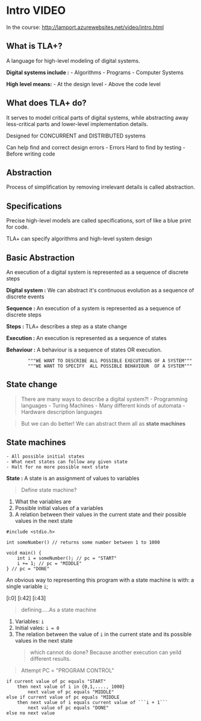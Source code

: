 # Intro VIDEO 

In the course: http://lamport.azurewebsites.net/video/intro.html

## What is TLA+?

A language for high-level modeling of digital systems.

**Digital systems include :**
	- Algorithms
	- Programs
	- Computer Systems

**High level means:**
	- At the design level
	- Above the code level

## What does TLA+ do?

It serves to model critical parts of digital systems,
while abstracting away less-critical parts and lower-level
implementation details.

Designed for CONCURRENT and DISTRIBUTED systems

Can help find and correct design errors
	- Errors Hard to find by testing
	- Before writing code

## Abstraction

Process of simplification by removing irrelevant details is called
abstraction. 

## Specifications

Precise high-level models are called specifications, sort of like a
blue print for code.

TLA+ can specify algorithms and high-level system design

## Basic Abstraction

An execution of a digital system is represented as a sequence of discrete 
steps

**Digital system :**
	We can abstract it's continuous evolution as a sequence of discrete events 

**Sequence :**
	An execution of a system is represented as a sequence of discrete steps

**Steps :** 
	TLA+ describes a step as a state change

**Execution :**
	An execution is represented as a sequence of states

**Behaviour :**
	A behaviour is a sequence of states OR execution.

			"""WE WANT TO DESCRIBE ALL POSSIBLE EXECUTIONS OF A SYSTEM"""
			"""WE WANT TO SPECIFY  ALL POSSIBLE BEHAVIOUR  OF A SYSTEM"""
## State change

> There are many ways to describe a digital system?!
	- Programming languages
	- Turing Machines
	- Many different kinds of automata
	- Hardware description languages

> But we can do better!
> We can abstract them all as **state machines**

## State machines 

	- All possible initial states
	- What next states can follow any given state
	- Halt for no more possible next state

**State :**
	A state is an assignment of values to variables

> Define state machine?

1. What the variables are
1. Possible initial values of a variables
1. A relation between their values in the current state and their possible values in the next state

```
#include <stdio.h>

int someNumber() // returns some number between 1 to 1000

void main() {
	int i = someNumber(); // pc = "START"
	i += 1; // pc = "MIDDLE"
} // pc = "DONE"
```

An obvious way to representing this program with a state machine is with:
a single variable ```i```;

[i:0] [i:42] [i:43]

> defining.....As a state machine

1. Variables: ```i```
1. Initial vales: ```i = 0```
1. The relation between the value of ```i``` in the current state and its possible values in the next state 
	> which cannot do done? Because another execution can yeild different results.

> Attempt PC = "PROGRAM CONTROL"

```
if current value of pc equals "START"
	then next value of i in {0,1,...., 1000}
		next value of pc equals "MIDDLE"
else if current value of pc equals "MIDDLE
	then next value of i equals current value of ```i + 1```
		next value of pc equals "DONE"
else no next value
```